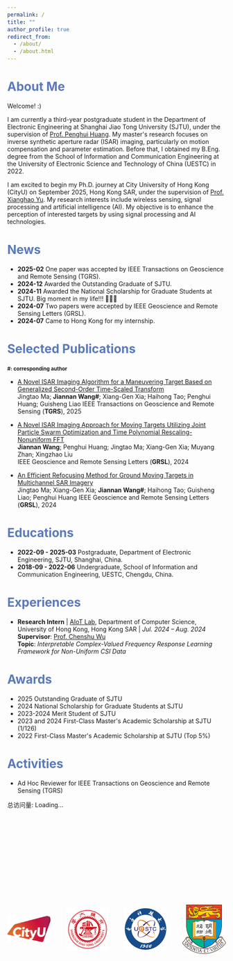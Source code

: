 ```yaml
---
permalink: /
title: ""
author_profile: true
redirect_from: 
  - /about/
  - /about.html
---
```

<span style="color: #5B7AB8;">About Me</span>
======
Welcome! :)

I am currently a third-year postgraduate student in the Department of Electronic Engineering at Shanghai Jiao Tong University (SJTU), under the supervision of [Prof. Penghui Huang](https://ee.sjtu.edu.cn/FacultyDetail.aspx?id=55&infoid=66&flag=66). My master's research focuses on inverse synthetic aperture radar (ISAR) imaging, particularly on motion compensation and parameter estimation. Before that, I obtained my B.Eng. degree from the School of Information and Communication Engineering at the University of Electronic Science and Technology of China (UESTC) in 2022. 

I am excited to begin my Ph.D. journey at City University of Hong Kong (CityU) on September 2025, Hong Kong SAR, under the supervision of [Prof. Xianghao Yu](https://www.ee.cityu.edu.hk/~alexyu/index.html). My research interests include wireless sensing, signal processing and artificial intelligence (AI). My objective is to enhance the perception of interested targets by using signal processing and AI technologies.

<span style="color: #5B7AB8;">News</span>
======
  * **2025-02**  One paper was accepted by IEEE Transactions on Geoscience and Remote Sensing (TGRS).
  * **2024-12**  Awarded the Outstanding Graduate of SJTU.
  * **2024-11**  Awarded the National Scholarship for Graduate Students at SJTU. Big moment in my life!!! 🥹🥹🥹
  * **2024-07**  Two papers were accepted by IEEE Geoscience and Remote Sensing Letters (GRSL).
  * **2024-07**  Came to Hong Kong for my internship.

<span style="color: #5B7AB8;">Selected Publications</span>
======
**<small>#: corresponding author</small>**

* <span style="color: blue;">[A Novel ISAR Imaging Algorithm for a Maneuvering Target Based on Generalized Second-Order Time-Scaled Transform](https://ieeexplore.ieee.org/document/10879390)</span>  
Jingtao Ma; **Jiannan Wang#**; Xiang-Gen Xia; Haihong Tao; Penghui Huang; Guisheng Liao
IEEE Transactions on Geoscience and Remote Sensing (**TGRS**), 2025

* <span style="color: blue;">[A Novel ISAR Imaging Approach for Moving Targets Utilizing Joint Particle Swarm Optimization and Time Polynomial Rescaling-Nonuniform FFT](https://ieeexplore.ieee.org/document/10604839)</span>  
**Jiannan Wang**; Penghui Huang; Jingtao Ma; Xiang-Gen Xia; Muyang Zhan; Xingzhao Liu  
IEEE Geoscience and Remote Sensing Letters (**GRSL**), 2024

* <span style="color: blue;">[An Efficient Refocusing Method for Ground Moving Targets in Multichannel SAR Imagery](https://ieeexplore.ieee.org/document/10620683)</span>  
 Jingtao Ma; Xiang-Gen Xia; **Jiannan Wang#**; Haihong Tao; Guisheng Liao; Penghui Huang
IEEE Geoscience and Remote Sensing Letters (**GRSL**), 2024

<span style="color: #5B7AB8;">Educations</span>
======
* **2022-09 - 2025-03**  Postgraduate, Department of Electronic Engineering, SJTU, Shanghai, China.  
* **2018-09 - 2022-06**  Undergraduate, School of Information and Communication Engineering, UESTC, Chengdu, China.  

<span style="color: #5B7AB8;">Experiences</span>
======
- **Research Intern** | [AIoT Lab](https://aiot.hku.hk), Department of Computer Science, University of Hong Kong, Hong Kong SAR | *Jul. 2024 – Aug. 2024*
  **Supervisor**: [Prof. Chenshu Wu](https://cswu.me)  
  **Topic**: *Interpretable Complex-Valued Frequency Response Learning Framework for Non-Uniform CSI Data*  

<!-- - [Other Experience] | [Institution Name], [Location] | [Time Period]  
  Advisor: [Advisor's Name]  
  Topic: [Research Topic]   -->

<span style="color: #5B7AB8;">Awards</span>
======
* 2025 Outstanding Graduate of SJTU 
* 2024 National Scholarship for Graduate Students at SJTU 
* 2023-2024 Merit Student of SJTU
* 2023 and 2024 First-Class Master's Academic Scholarship at SJTU (1/126)
* 2022 First-Class Master's Academic Scholarship at SJTU (Top 5%)

<span style="color: #5B7AB8;">Activities</span>
======
* Ad Hoc Reviewer for IEEE Transactions on Geoscience and Remote Sensing (TGRS)


<!-- 示例：使用 CountAPI -->
<div>
  总访问量: <span id="visitor-counter">Loading...</span>
</div>
<script>
  fetch('https://api.countapi.xyz/hit/your-username/your-key')
    .then(res => res.json())
    .then(data => {
      document.getElementById('visitor-counter').innerHTML = data.value;
    });
</script>

<div id="visitor-map" style="height: 200px;"></div>
<script>
  fetch('https://ipinfo.io/json?token=8f8f2b934398c2')
    .then(res => res.json())
    .then(data => {
      const { city, country, loc } = data;
      const [lat, lng] = loc.split(',');
      // 调用地图库显示位置
      initMap(lat, lng, `${city}, ${country}`);
    });

  function initMap(lat, lng, title) {
    const map = L.map('visitor-map').setView([lat, lng], 5);
    L.tileLayer('https://{s}.tile.openstreetmap.org/{z}/{x}/{y}.png').addTo(map);
    L.marker([lat, lng]).addTo(map).bindPopup(title);
  }
</script>
<!-- 引入Leaflet.js -->
<link rel="stylesheet" href="https://unpkg.com/leaflet@1.7.1/dist/leaflet.css" />
<script src="https://unpkg.com/leaflet@1.7.1/dist/leaflet.js"></script>


<!-- 添加 Logo -->
<div style="display: flex; justify-content: space-between; align-items: center; margin-top: 20px;">
  <img src="cityu-logo.png" alt="Logo 1" style="width: 100px; height: auto;">
  <img src="sjtu-logo.png" alt="Logo 2" style="width: 100px; height: auto;">
  <img src="uestc-logo.png" alt="Logo 3" style="width: 100px; height: auto;">
  <img src="hku-logo.png" alt="Logo 4" style="width: 100px; height: auto;">
</div>